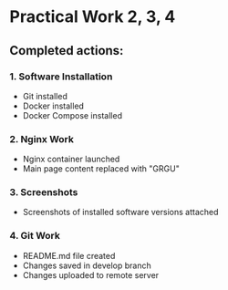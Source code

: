 ﻿# Practical Work 2, 3, 4

## Completed actions:

### 1. Software Installation
- Git installed
- Docker installed  
- Docker Compose installed

### 2. Nginx Work
- Nginx container launched
- Main page content replaced with "GRGU"

### 3. Screenshots
- Screenshots of installed software versions attached

### 4. Git Work
- README.md file created
- Changes saved in develop branch
- Changes uploaded to remote server

